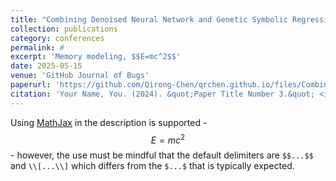```yaml
---
title: "Combining Denoised Neural Network and Genetic Symbolic Regression for Memory Behavior Modeling via Dynamic Asynchronous Optimization, with math $$E=mc^2$$"
collection: publications
category: conferences
permalink: #
excerpt: 'Memory modeling, $$E=mc^2$$'
date: 2025-05-15
venue: 'GitHub Journal of Bugs'
paperurl: 'https://github.com/Qirong-Chen/qrchen.github.io/files/Combining Denoised Neural Network and Genetic Symbolic Regression for Memory Behavior Modeling via Dynamic Asynchronous Optimization.pdf'
citation: 'Your Name, You. (2024). &quot;Paper Title Number 3.&quot; <i>GitHub Journal of Bugs</i>. 1(3).'
---
```


Using [MathJax](https://www.mathjax.org/) in the description is supported - $$E=mc^2$$ - however, the use must be mindful that the default delimiters are `$$...$$` and `\\[...\\]` which differs from the `$...$` that is typically expected.
